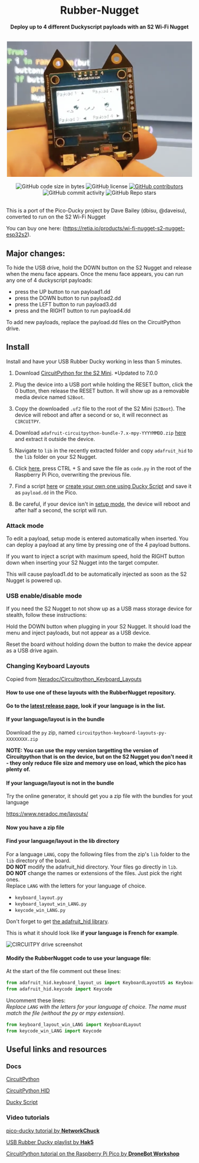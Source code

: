 <h1 align="center">Rubber-Nugget</h1>

<div align="center">
  <strong>Deploy up to 4 different Duckyscript payloads with an S2 Wi-Fi Nugget</strong>
  
</div>
<br />
<p align="center">
  <img src="images/s2.png" alt="S2 Nugget" title="S2 Nugget" width="500"/>
</p>
<div align="center">
  <img alt="GitHub code size in bytes" src="https://img.shields.io/github/languages/code-size/dbisu/pico-ducky">
  <img alt="GitHub license" src="https://img.shields.io/github/license/dbisu/pico-ducky">
  <a href="https://github.com/dbisu/pico-ducky/graphs/contributors"><img alt="GitHub contributors" src="https://img.shields.io/github/contributors/dbisu/pico-ducky"></a>
  <img alt="GitHub commit activity" src="https://img.shields.io/github/commit-activity/m/dbisu/pico-ducky">
  <img alt="GitHub Repo stars" src="https://img.shields.io/github/stars/dbisu/pico-ducky">
</div>

<br />

This is a port of the Pico-Ducky project by Dave Bailey (dbisu, @daveisu), converted to run on the S2 Wi-Fi Nugget

You can buy one here: (https://retia.io/products/wi-fi-nugget-s2-nugget-esp32s2).


## Major changes:

To hide the USB drive, hold the DOWN button on the S2 Nugget and release when the menu face appears.
Once the menu face appears, you can run any one of 4 duckyscript payloads: 
*  press the UP button to run payload1.dd
*  press the DOWN button to run payload2.dd 
*  press the LEFT button to run payload3.dd
*  press and the RIGHT button to run payload4.dd

To add new payloads, replace the payload.dd files on the CircuitPython drive.

## Install

Install and have your USB Rubber Ducky working in less than 5 minutes.

1. Download [CircuitPython for the S2 Mini](https://circuitpython.org/board/lolin_s2_mini/). *Updated to 7.0.0

2. Plug the device into a USB port while holding the RESET button, click the 0 button, then release the RESET button. It will show up as a removable media device named `S2Boot`.

3. Copy the downloaded `.uf2` file to the root of the S2 Mini (`S2Boot`). The device will reboot and after a second or so, it will reconnect as `CIRCUITPY`.

4. Download `adafruit-circuitpython-bundle-7.x-mpy-YYYYMMDD.zip` [here](https://github.com/adafruit/Adafruit_CircuitPython_Bundle/releases/latest) and extract it outside the device.

5. Navigate to `lib` in the recently extracted folder and copy `adafruit_hid` to the `lib` folder on your S2 Nugget.

6. Click [here](https://raw.githubusercontent.com/dbisu/pico-ducky/main/duckyinpython.py), press CTRL + S and save the file as `code.py` in the root of the Raspberry Pi Pico, overwriting the previous file.

7. Find a script [here](https://github.com/hak5darren/USB-Rubber-Ducky/wiki/Payloads) or [create your own one using Ducky Script](https://github.com/hak5darren/USB-Rubber-Ducky/wiki/Duckyscript) and save it as `payload.dd` in the Pico.

8. Be careful, if your device isn't in [setup mode](#setup-mode), the device will reboot and after half a second, the script will run.

### Attack mode

To edit a payload, setup mode is entered automatically when inserted. You can deploy a payload at any time by pressing one of the 4 payload buttons.

If you want to inject a script with maximum speed, hold the RIGHT button down when inserting your S2 Nugget into the target computer. 

This will cause payload1.dd to be automatically injected as soon as the S2 Nugget is powered up.

### USB enable/disable mode

If you need the S2 Nugget to not show up as a USB mass storage device for stealth, follow these instructions:

Hold the DOWN button when plugging in your S2 Nugget. It should load the menu and inject payloads, but not appear as a USB device.

Reset the board without holding down the button to make the device appear as a USB drive again.

### Changing Keyboard Layouts

Copied from [Neradoc/Circuitpython_Keyboard_Layouts](https://github.com/Neradoc/Circuitpython_Keyboard_Layouts/blob/main/PICODUCKY.md)  

#### How to use one of these layouts with the RubberNugget repository.

**Go to the [latest release page](https://github.com/Neradoc/Circuitpython_Keyboard_Layouts/releases/latest), look if your language is in the list.**

#### If your language/layout is in the bundle

Download the `py` zip, named `circuitpython-keyboard-layouts-py-XXXXXXXX.zip`

**NOTE: You can use the mpy version targetting the version of Circuitpython that is on the device, but on the S2 Nugget you don't need it - they only reduce file size and memory use on load, which the pico has plenty of.**

#### If your language/layout is not in the bundle

Try the online generator, it should get you a zip file with the bundles for yout language

https://www.neradoc.me/layouts/

#### Now you have a zip file

#### Find your language/layout in the lib directory

For a language `LANG`, copy the following files from the zip's `lib` folder to the `lib` directory of the board.  
**DO NOT** modify the adafruit_hid directory. Your files go directly in `lib`.  
**DO NOT** change the names or extensions of the files. Just pick the right ones.  
Replace `LANG` with the letters for your language of choice.

- `keyboard_layout.py`
- `keyboard_layout_win_LANG.py`
- `keycode_win_LANG.py`

Don't forget to get [the adafruit_hid library](https://github.com/adafruit/Adafruit_CircuitPython_HID/releases/latest).

This is what it should look like **if your language is French for example**.

![CIRCUITPY drive screenshot](https://github.com/Neradoc/Circuitpython_Keyboard_Layouts/raw/main/docs/drive_pico_ducky.png)

#### Modify the RubberNugget code to use your language file:

At the start of the file comment out these lines:

```py
from adafruit_hid.keyboard_layout_us import KeyboardLayoutUS as KeyboardLayout
from adafruit_hid.keycode import Keycode
```

Uncomment these lines:  
*Replace `LANG` with the letters for your language of choice. The name must match the file (without the py or mpy extension).*
```py
from keyboard_layout_win_LANG import KeyboardLayout
from keycode_win_LANG import Keycode
```

## Useful links and resources

### Docs

[CircuitPython](https://circuitpython.readthedocs.io/en/6.3.x/README.html)

[CircuitPython HID](https://learn.adafruit.com/circuitpython-essentials/circuitpython-hid-keyboard-and-mouse)

[Ducky Script](https://github.com/hak5darren/USB-Rubber-Ducky/wiki/Duckyscript)

### Video tutorials

[pico-ducky tutorial by **NetworkChuck**](https://www.youtube.com/watch?v=e_f9p-_JWZw)

[USB Rubber Ducky playlist by **Hak5**](https://www.youtube.com/playlist?list=PLW5y1tjAOzI0YaJslcjcI4zKI366tMBYk)

[CircuitPython tutorial on the Raspberry Pi Pico by **DroneBot Workshop**](https://www.youtube.com/watch?v=07vG-_CcDG0)
